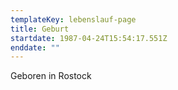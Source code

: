 ```yaml
---
templateKey: lebenslauf-page
title: Geburt
startdate: 1987-04-24T15:54:17.551Z
enddate: ""
---
```

Geboren in Rostock